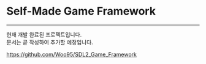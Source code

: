 # **Self-Made Game Framework**
---

현재 개발 완료된 프로젝트입니다.  
문서는 곧 작성하여 추가할 예정입니다.

https://github.com/Woo95/SDL2_Game_Framework